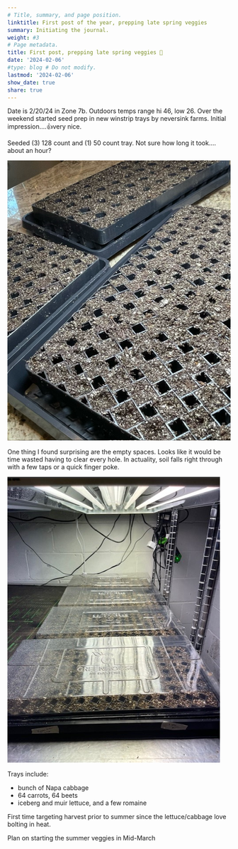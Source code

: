 ```yaml
---
# Title, summary, and page position.
linktitle: First post of the year, prepping late spring veggies
summary: Initiating the journal.
weight: #3
# Page metadata.
title: First post, prepping late spring veggies 🍃
date: '2024-02-06'
#type: blog # Do not modify.
lastmod: '2024-02-06'
show_date: true
share: true
---
```


Date is 2/20/24 in Zone 7b. Outdoors temps range hi 46, low 26. Over the weekend started seed prep in new winstrip trays by neversink farms. Initial impression....👍very nice.

Seeded (3) 128 count and (1) 50 count tray. Not sure how long it took.... about an hour?


![trays](tray.jpg )


One thing I found surprising are the empty spaces. Looks like it would be time wasted having to clear every hole. In actuality, soil falls right through with a few taps or a quick finger poke.  


![trays](light.png )

Trays include:

  - bunch of Napa cabbage
  - 64 carrots, 64 beets
  - iceberg and muir lettuce, and a few romaine

First time targeting harvest prior to summer since the lettuce/cabbage love bolting in heat. 


Plan on starting the summer veggies in Mid-March


